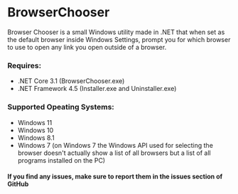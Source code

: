 # BrowserChooser
Browser Chooser is a small Windows utility made in .NET that when set as the default browser inside Windows Settings, prompt you for which browser to use to open any link you open outside of a browser.


### Requires:
- .NET Core 3.1 (BrowserChooser.exe)
- .NET Framework 4.5 (Installer.exe and Uninstaller.exe)

### Supported Opeating Systems:

- Windows 11 
- Windows 10
- Windows 8.1
- Windows 7 (on Windows 7 the Windows API used for selecting the browser doesn't actually show a list of all browsers but a list of all programs installed on the PC)



#### If you find any issues, make sure to report them in the issues section of GitHub
